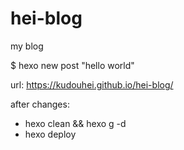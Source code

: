 # hei-blog
my blog

$ hexo new post "hello world"

url: https://kudouhei.github.io/hei-blog/

after changes:
- hexo clean && hexo g -d
- hexo deploy     